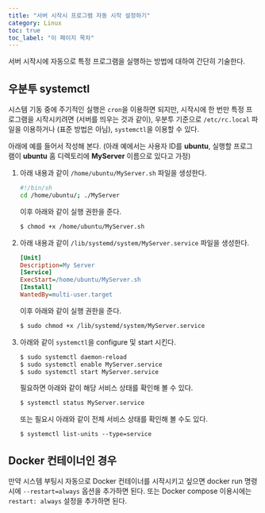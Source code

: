 ```yaml
---
title: "서버 시작시 프로그램 자동 시작 설정하기"
category: Linux
toc: true
toc_label: "이 페이지 목차"
---
```


서버 시작시에 자동으로 특정 프로그램을 실행하는 방법에 대하여 간단히 기술한다.

## 우분투 systemctl
시스템 기동 중에 주기적인 실행은 `cron`을 이용하면 되지만, 시작시에 한 번만 특정 프로그램을 시작시키려면 (서버를 띄우는 것과 같이), 우분투 기준으로 `/etc/rc.local` 파일을 이용하거나 (표준 방법은 아님), `systemctl`을 이용할 수 있다.

아래에 예를 들어서 작성해 본다. (아래 예에서는 사용자 ID를 **ubuntu**, 실행할 프로그램이 **ubuntu** 홈 디렉토리에 **MyServer** 이름으로 있다고 가정)

1. 아래 내용과 같이 `/home/ubuntu/MyServer.sh` 파일을 생성한다.
   ```bash
   #!/bin/sh
   cd /home/ubuntu/; ./MyServer
   ```
   이후 아래와 같이 실행 권한을 준다.
   ```bash
   $ chmod +x /home/ubuntu/MyServer.sh
   ```
1. 아래 내용과 같이 `/lib/systemd/system/MyServer.service` 파일을 생성한다.
   ```ini
   [Unit]
   Description=My Server
   [Service]
   ExecStart=/home/ubuntu/MyServer.sh
   [Install]
   WantedBy=multi-user.target
   ```
   이후 아래와 같이 실행 권한을 준다.
   ```bash
   $ sudo chmod +x /lib/systemd/system/MyServer.service
   ```
1. 아래와 같이 `systemctl`을 configure 및 start 시킨다.
   ```bash
   $ sudo systemctl daemon-reload
   $ sudo systemctl enable MyServer.service
   $ sudo systemctl start MyServer.service
   ```
   필요하면 아래와 같이 해당 서비스 상태를 확인해 볼 수 있다.
   ```bash
   $ systemctl status MyServer.service
   ```
   또는 필요시 아래와 같이 전체 서비스 상태를 확인해 볼 수도 있다.
   ```   
   $ systemctl list-units --type=service
   ```

## Docker 컨테이너인 경우
만약 시스템 부팅시 자동으로 Docker 컨테이너를 시작시키고 싶으면 docker run 명령시에 `--restart=always` 옵션을 추가하면 된다.  또는 Docker compose 이용시에는 `restart: always` 설정을 추가하면 된다.
